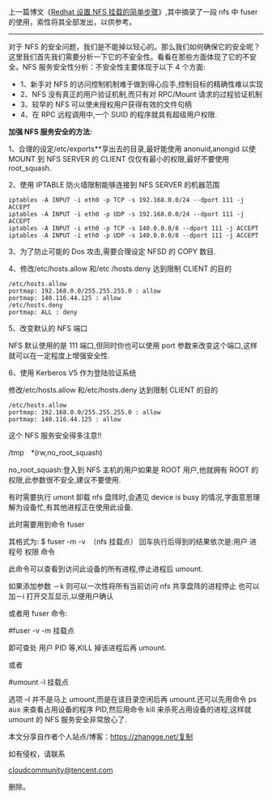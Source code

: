 上一篇博文《[Redhat 设置 NFS 挂载的简单步骤](https://cloud.tencent.com/developer/article/1072082?from=10680)》,其中摘录了一段 nfs 中 fuser 的使用，索性将其全部发出，以供参考。

___

对于 NFS 的安全问题，我们是不能掉以轻心的。那么我们如何确保它的安全呢？这里我们首先我们需要分析一下它的不安全性。看看在那些方面体现了它的不安全。NFS 服务安全性分析：不安全性主要体现于以下 4 个方面:

-   1、新手对 NFS 的访问控制机制难于做到得心应手,控制目标的精确性难以实现
-   2、NFS 没有真正的用户验证机制,而只有对 RPC/Mount 请求的过程验证机制
-   3、较早的 NFS 可以使未授权用户获得有效的文件句柄
-   4、在 RPC 远程调用中,一个 SUID 的程序就具有超级用户权限.

**加强 NFS 服务安全的方法:**

1、合理的设定/etc/exports\*\*享出去的目录,最好能使用 anonuid,anongid 以使 MOUNT 到 NFS SERVER 的 CLIENT 仅仅有最小的权限,最好不要使用 root\_squash.

2、使用 IPTABLE 防火墙限制能够连接到 NFS SERVER 的机器范围

```
iptables -A INPUT -i eth0 -p TCP -s 192.168.0.0/24 --dport 111 -j ACCEPT  
iptables -A INPUT -i eth0 -p UDP -s 192.168.0.0/24 --dport 111 -j ACCEPT  
iptables -A INPUT -i eth0 -p TCP -s 140.0.0.0/8 --dport 111 -j ACCEPT  
iptables -A INPUT -i eth0 -p UDP -s 140.0.0.0/8 --dport 111 -j ACCEPT
```

3、为了防止可能的 Dos 攻击,需要合理设定 NFSD 的 COPY 数目.

4、修改/etc/hosts.allow 和/etc /hosts.deny 达到限制 CLIENT 的目的

```
/etc/hosts.allow   
portmap: 192.168.0.0/255.255.255.0 : allow   
portmap: 140.116.44.125 : allow   
/etc/hosts.deny   
portmap: ALL : deny
```

5、改变默认的 NFS 端口

NFS 默认使用的是 111 端口,但同时你也可以使用 port 参数来改变这个端口,这样就可以在一定程度上增强安全性.

6、使用 Kerberos V5 作为登陆验证系统

修改/etc/hosts.allow 和/etc/hosts.deny 达到限制 CLIENT 的目的

```
/etc/hosts.allow   
portmap: 192.168.0.0/255.255.255.0 : allow   
portmap: 140.116.44.125 : allow
```

这个 NFS 服务安全得多注意!!

/tmp　\*(rw,no\_root\_squash)

no\_root\_squash:登入到 NFS 主机的用户如果是 ROOT 用户,他就拥有 ROOT 的权限,此参数很不安全,建议不要使用.

有时需要执行 umont 卸载 nfs 盘阵时,会遇见 device is busy 的情况,字面意思理解为设备忙,有其他进程正在使用此设备.

此时需要用到命令 fuser

其格式为: $ fuser -m -v  （nfs 挂载点） 回车执行后得到的结果依次是:用户 进程号 权限 命令

此命令可以查看到访问此设备的所有进程,停止进程后 umount.

如果添加参数 －k 则可以一次性将所有当前访问 nfs 共享盘阵的进程停止 也可以加－i 打开交互显示,以便用户确认

或者用 fuser 命令:

#fuser -v -m 挂载点

即可查处 用户 PID 等,KILL 掉该进程后再 umount.

或者

#umount -l 挂载点

选项 –l 并不是马上 umount,而是在该目录空闲后再 umount.还可以先用命令 ps aux 来查看占用设备的程序 PID,然后用命令 kill 来杀死占用设备的进程,这样就 umount 的 NFS 服务安全非常放心了.

本文分享自作者个人站点/博客：https://zhangge.net/复制

如有侵权，请联系

cloudcommunity@tencent.com

删除。